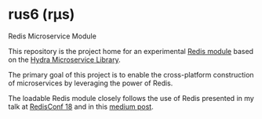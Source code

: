 # rus6 (rμs)
Redis Microservice Module

This repository is the project home for an experimental [Redis module](https://redis.io/topics/modules-intro) based on the [Hydra Microservice Library](https://github.com/pnxtech/hydra).

The primary goal of this project is to enable the cross-platform construction of microservices by leveraging the power of Redis.

The loadable Redis module closely follows the use of Redis presented in my talk at [RedisConf 18](https://youtu.be/z25CPqJMFUk) and in this [medium post](https://medium.com/hydramicroservices/building-light-weight-microservices-using-redis-dc5b3bca741).

